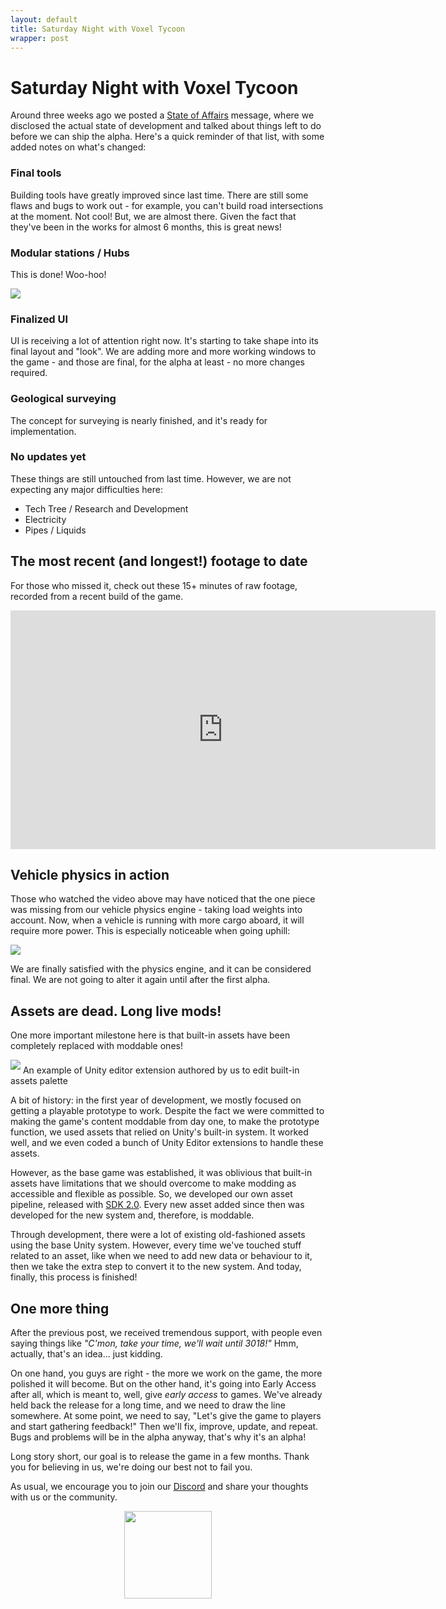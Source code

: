 ```yaml
---
layout: default
title: Saturday Night with Voxel Tycoon
wrapper: post
---
```


# Saturday Night with Voxel Tycoon

Around three weeks ago we posted a [State of Affairs](/when) message, where we disclosed the actual state of development and talked about things left to do before we can ship the alpha. Here's a quick reminder of that list, with some added notes on what's changed:

### Final tools

Building tools have greatly improved since last time. There are still some flaws and bugs to work out - for example, you can't build road intersections at the moment. Not cool! But, we are almost there. Given the fact that they've been in the works for almost 6 months, this is great news!

### Modular stations / Hubs

This is done! Woo-hoo!

![](assets/weekreport/20181013-152913.png)

### Finalized UI

UI is receiving a lot of attention right now. It's starting to take shape into its final layout and "look". We are adding more and more working windows to the game - and those are final, for the alpha at least - no more changes required.

### Geological surveying

The concept for surveying is nearly finished, and it's ready for implementation.

### No updates yet

These things are still untouched from last time. However, we are not expecting any major difficulties here:

* Tech Tree / Research and Development
* Electricity
* Pipes / Liquids

## The most recent (and longest!) footage to date

For those who missed it, check out these 15+ minutes of raw footage, recorded from a recent build of the game.

<iframe width="680" height="382" src="https://www.youtube.com/embed/eGKbHxh47Y4?rel=0" frameborder="0" allow="autoplay; encrypted-media" allowfullscreen></iframe>

## Vehicle physics in action

Those who watched the video above may have noticed that the one piece was missing from our vehicle physics engine - taking load weights into account. Now, when a vehicle is running with more cargo aboard, it will require more power. This is especially noticeable when going uphill:

![](assets\weekreport\phys2-0.gif)

We are finally satisfied with the physics engine, and it can be considered final. We are not going to alter it again until after the first alpha.

## Assets are dead. Long live mods!

One more important milestone here is that built-in assets have been completely replaced with moddable ones!

<div class="img-inline-left-container">
    <img src="assets/weekreport/image_2018-10-11_22-02-48.png" style="margin-bottom: 6px" />
    <span class="img-alt">An example of Unity editor extension authored by us to edit built-in assets palette</span>
</div>

A bit of history: in the first year of development, we mostly focused on getting a playable prototype to work. Despite the fact we were committed to making the game's content moddable from day one, to make the prototype function, we used assets that relied on Unity's built-in system. It worked well, and we even coded a bunch of Unity Editor extensions to handle these assets.

However, as the base game was established, it was oblivious that built-in assets have limitations that we should overcome to make modding as accessible and flexible as possible. So, we developed our own asset pipeline, released with [SDK 2.0](/sdk). Every new asset added since then was developed for the new system and, therefore, is moddable.

Through development, there were a lot of existing old-fashioned assets using the base Unity system. However, every time we've touched stuff related to an asset, like when we need to add new data or behaviour to it, then we take the extra step to convert it to the new system. And today, finally, this process is finished!

## One more thing

After the previous post, we received tremendous support, with people even saying things like *"C'mon, take your time, we'll wait until 3018!"* Hmm, actually, that's an idea... just kidding.

On one hand, you guys are right - the more we work on the game, the more polished it will become. But on the other hand, it's going into Early Access after all, which is meant to, well, give *early access* to games. We've already held back the release for a long time, and we need to draw the line somewhere. At some point, we need to say, "Let's give the game to players and start gathering feedback!" Then we'll fix, improve, update, and repeat. Bugs and problems will be in the alpha anyway, that's why it's an alpha!

Long story short, our goal is to release the game in a few months. Thank you for believing in us, we're doing our best not to fail you.

As usual, we encourage you to join our [Discord](http://discord.gg/64KPWd5) and share your thoughts with us or the community.

<p style="text-align: center">
    <img style="width: 140px;" src="/assets/pumpkin50.png"/>
</p>